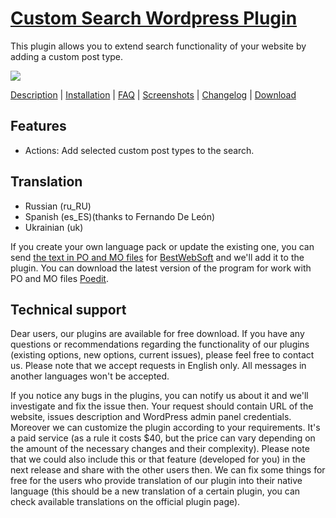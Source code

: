 <a href="http://bestwebsoft.com/plugin/custom-search-plugin/" target=_blank>Custom Search Wordpress Plugin</a>
==============================

This plugin allows you to extend search functionality of your website by adding a custom post type. 

<img src="http://bestwebsoft.com/wp-content/uploads/2012/02/custom-search-plugin.jpg" />

<a href="http://bestwebsoft.com/products/custom-search-plugin/description" target=_blank>Description</a> | 
<a href="http://bestwebsoft.com/products/custom-search-plugin/installation" target=_blank>Installation</a> | 
<a href="http://bestwebsoft.com/products/custom-search-plugin/faq" target=_blank>FAQ</a> | 
<a href="http://bestwebsoft.com/products/custom-search-plugin/screenshots" target=_blank>Screenshots</a> | 
<a href="http://bestwebsoft.com/products/custom-search-plugin/changelog" target=_blank>Changelog</a> | 
<a href="http://bestwebsoft.com/products/custom-search-plugin/download" target=_blank>Download</a>


Features
-----------------------------
* Actions: Add selected custom post types to the search.


Translation
-----------------------------
* Russian (ru_RU)
* Spanish (es_ES)(thanks to Fernando De León)
* Ukrainian (uk)

If you create your own language pack or update the existing one, you can send <a href="http://codex.wordpress.org/Translating_WordPress" target="_blank">the text in PO and MO files</a> for <a href="http://support.bestwebsoft.com" target="_blank">BestWebSoft</a> and we'll add it to the plugin. You can download the latest version of the program for work with PO and MO files <a href="http://www.poedit.net/download.php" target="_blank">Poedit</a>.


Technical support
-----------------------------
Dear users, our plugins are available for free download. If you have any questions or recommendations regarding the functionality of our plugins (existing options, new options, current issues), please feel free to contact us. Please note that we accept requests in English only. All messages in another languages won't be accepted.

If you notice any bugs in the plugins, you can notify us about it and we'll investigate and fix the issue then. Your request should contain URL of the website, issues description and WordPress admin panel credentials.
Moreover we can customize the plugin according to your requirements. It's a paid service (as a rule it costs $40, but the price can vary depending on the amount of the necessary changes and their complexity). Please note that we could also include this or that feature (developed for you) in the next release and share with the other users then. 
We can fix some things for free for the users who provide translation of our plugin into their native language (this should be a new translation of a certain plugin, you can check available translations on the official plugin page).
